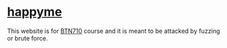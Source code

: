 # [happyme](https://misssunflora.github.io/)
This website is for [BTN710](https://apps.senecacollege.ca/ssos/findOutline.do?subjectCode=BTN710) course and it is meant to be attacked by fuzzing or brute force.
